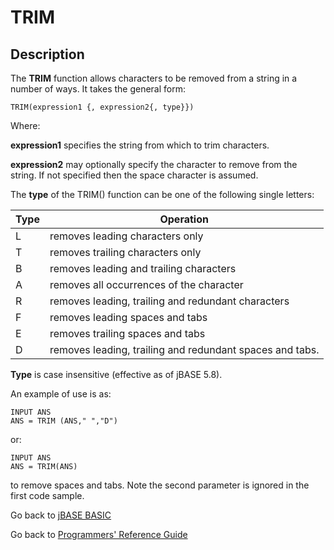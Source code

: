 # TRIM

<PageHeader />

## Description

The **TRIM** function allows characters to be removed from a string in a number of ways. It takes the general form:

```
TRIM(expression1 {, expression2{, type}})
```

Where:

**expression1** specifies the string from which to trim characters.

**expression2** may optionally specify the character to remove from the string. If not specified then the space character is assumed.

The **type** of the TRIM() function can be one of the following single letters:

| Type | Operation |
| --- | --- |
| L | removes leading characters only |
| T | removes trailing characters only |
| B | removes leading and trailing characters |
| A | removes all occurrences of the character |
| R | removes leading, trailing and redundant characters |
| F | removes leading spaces and tabs |
| E | removes trailing spaces and tabs |
| D | removes leading, trailing and redundant spaces and tabs. |

**Type** is case insensitive (effective as of jBASE 5.8).

An example of use is as:

```
INPUT ANS
ANS = TRIM (ANS," ","D")
```

or:

```
INPUT ANS
ANS = TRIM(ANS)
```

to remove spaces and tabs. Note the second parameter is ignored in the first code sample.

Go back to [jBASE BASIC](./../README.md)

Go back to [Programmers' Reference Guide](./../../reference-guides/jbc/README.md)

<PageFooter />
